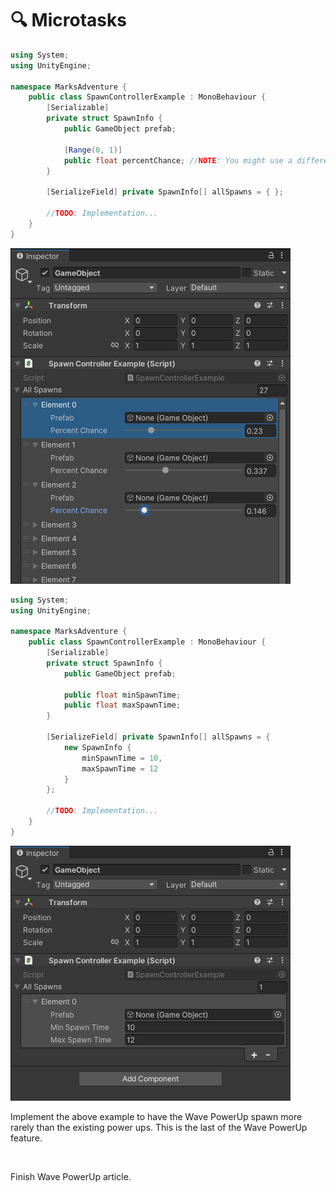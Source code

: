 # 🔍 Microtasks

```cs
using System;
using UnityEngine;

namespace MarksAdventure {
    public class SpawnControllerExample : MonoBehaviour {
        [Serializable]
        private struct SpawnInfo {
            public GameObject prefab;

            [Range(0, 1)]
            public float percentChance; //NOTE: You might use a different scheme for determining how often your power-ups spawn.
        }

        [SerializeField] private SpawnInfo[] allSpawns = { };

        //TODO: Implementation...
    }
}
```

![Spawn Controller Example 1](/docs/images/Spawn%20Controller%20Example%201.png)

```cs
using System;
using UnityEngine;

namespace MarksAdventure {
    public class SpawnControllerExample : MonoBehaviour {
        [Serializable]
        private struct SpawnInfo {
            public GameObject prefab;

            public float minSpawnTime;
            public float maxSpawnTime;
        }

        [SerializeField] private SpawnInfo[] allSpawns = {
            new SpawnInfo {
                minSpawnTime = 10,
                maxSpawnTime = 12
            }
        };

        //TODO: Implementation...
    }
}
```

![Spawn Controller Example 2](/docs/images/Spawn%20Controller%20Example%202.png)

Implement the above example to have the Wave PowerUp spawn more rarely than the existing power ups. This is the last of the Wave PowerUp feature.

<br />

Finish Wave PowerUp article.
